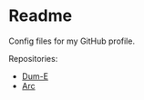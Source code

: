 # Readme

Config files for my GitHub profile.

Repositories:
- [Dum-E](https://github.com/hcpty/dum-e)
- [Arc](https://github.com/hcpty/arc)
